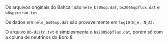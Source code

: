 Os arquivos originais do Bahcall são `nele_bs05op.dat`, `bs2005opflux.dat` e `b8spectrum.txt`.

Os dados em `nele_bs05op.dat` são provavelmente em `log10(N_e, N_A)`.

O arquivo `8b-distr.txt` é simplesmente o `bs2005opflux.dat`, porém só com a coluna de neutrinos do Boro 8.
